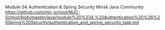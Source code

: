 Module 04 Authentication & Spring Security
Minsk Java Community
https://github.com/mjc-school/MJC-School/blob/master/java/module%20%234.%20Authentication%20%26%20Spring%20Security/authentication_and_spring_security_task.md

